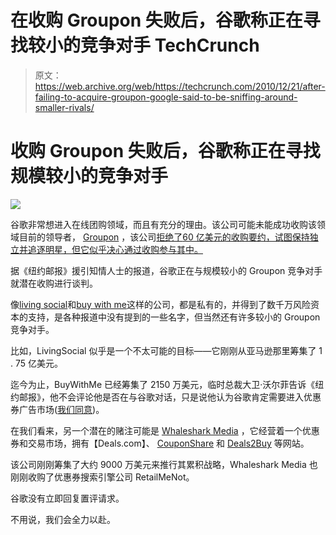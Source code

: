 # 在收购 Groupon 失败后，谷歌称正在寻找较小的竞争对手 TechCrunch

> 原文：<https://web.archive.org/web/https://techcrunch.com/2010/12/21/after-failing-to-acquire-groupon-google-said-to-be-sniffing-around-smaller-rivals/>

# 收购 Groupon 失败后，谷歌称正在寻找规模较小的竞争对手

![](img/40c9294d515f1b72819e84b33f57e1d9.png)

谷歌非常想进入在线团购领域，而且有充分的理由。该公司可能未能成功收购该领域目前的领导者， [Groupon](https://web.archive.org/web/20230125180632/http://www.crunchbase.com/company/groupon) ，该公司[拒绝了](https://web.archive.org/web/20230125180632/https://techcrunch.com/2010/12/03/confirmed-the-groupongoogle-deal-is-off/)[60 亿美元的收购要约，试图保持独立并追逐明星，但它似乎决心通过收购参与其中。](https://web.archive.org/web/20230125180632/http://www.nytimes.com/2010/11/30/technology/30google.html)

据《纽约邮报》援引知情人士的报道，谷歌正在与规模较小的 Groupon 竞争对手就潜在收购进行谈判。

像[living social](https://web.archive.org/web/20230125180632/http://www.crunchbase.com/company/livingsocial)和[buy with me](https://web.archive.org/web/20230125180632/http://www.crunchbase.com/company/buywithme)这样的公司，都是私有的，并得到了数千万风险资本的支持，是各种报道中没有提到的一些名字，但当然还有许多较小的 Groupon 竞争对手。

比如，LivingSocial 似乎是一个不太可能的目标——它刚刚从亚马逊那里筹集了 1 . 75 亿美元。

迄今为止，BuyWithMe 已经筹集了 2150 万美元，临时总裁大卫·沃尔菲告诉《纽约邮报》，他不会评论他是否在与谷歌对话，只是说他认为谷歌肯定需要进入优惠券广告市场([我们同意](https://web.archive.org/web/20230125180632/https://techcrunch.com/2010/12/06/local-groupon-google/))。

在我们看来，另一个潜在的赌注可能是 [Whaleshark Media](https://web.archive.org/web/20230125180632/http://www.crunchbase.com/company/whale-shark-media) ，它经营着一个优惠券和交易市场，拥有【Deals.com】、 [CouponShare](https://web.archive.org/web/20230125180632/http://www.couponshare.com/) 和 [Deals2Buy](https://web.archive.org/web/20230125180632/http://www.deals2buy.com/) 等网站。

该公司刚刚筹集了大约 9000 万美元来推行其累积战略，Whaleshark Media 也刚刚收购了优惠券搜索引擎公司 RetailMeNot。

谷歌没有立即回复置评请求。

不用说，我们会全力以赴。